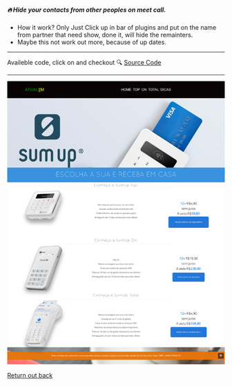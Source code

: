 ##### 🔥 Hide your contacts from other peoples on meet call. 

- How it work? Only Just Click up in bar of plugins and put on the name from partner that need show, done it, will hide the remainters.
- Maybe this not work out more, because of up dates. 

---

Availeble code, click on and checkout 🔍 [Source Code](https://github.com/devnaelson/devnaelson/tree/main/projects/card-affiliate/code)

---

![View](./card.png)


[Return out back](https://github.com/devnaelson)
